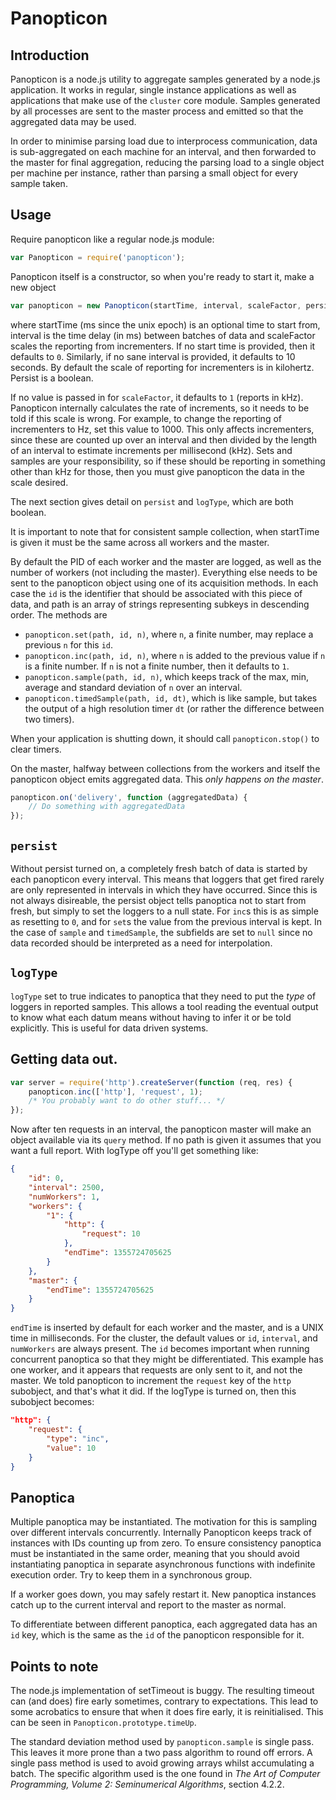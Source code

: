 # Panopticon

## Introduction

Panopticon is a node.js utility to aggregate samples generated by a node.js application. It works in regular, single instance applications as well as applications that make use of the `cluster` core module. Samples generated by all processes are sent to the master process and emitted so that the aggregated data may be used.

In order to minimise parsing load due to interprocess communication, data is sub-aggregated on each machine for an interval, and then forwarded to the master for final aggregation, reducing the parsing load to a single object per machine per instance, rather than parsing a small object for every sample taken.

## Usage

Require panopticon like a regular node.js module:

```javascript
var Panopticon = require('panopticon');
```

Panopticon itself is a constructor, so when you're ready to start it, make a new object

```javascript
var panopticon = new Panopticon(startTime, interval, scaleFactor, persist, logType);
```

where startTime (ms since the unix epoch) is an optional time to start from, interval is the time delay (in ms) between batches of data and scaleFactor scales the reporting from incrementers. If no start time is provided, then it defaults to `0`. Similarly, if no sane interval is provided, it defaults to 10 seconds. By default the scale of reporting for incrementers is in kilohertz. Persist is a boolean.

If no value is passed in for `scaleFactor`, it defaults to `1` (reports in kHz). Panopticon internally calculates the rate of increments, so it needs to be told if this scale is wrong. For example, to change the reporting of incrementers to Hz, set this value to 1000. This only affects incrementers, since these are counted up over an interval and then divided by the length of an interval to estimate increments per millisecond (kHz). Sets and samples are your responsibility, so if these should be reporting in something other than kHz for those, then you must give panopticon the data in the scale desired.

The next section gives detail on `persist` and `logType`, which are both boolean.

It is important to note that for consistent sample collection, when startTime is given it must be the same across all workers and the master.

By default the PID of each worker and the master are logged, as well as the number of workers (not including the master). Everything else needs to be sent to the panopticon object using one of its acquisition methods. In each case the `id` is the identifier that should be associated with this piece of data, and path is an array of strings representing subkeys in descending order. The methods are

 - `panopticon.set(path, id, n)`, where `n`, a finite number, may replace a previous `n` for this `id`.
 - `panopticon.inc(path, id, n)`, where `n` is added to the previous value if `n` is a finite number. If `n` is not a finite number, then it defaults to `1`.
 - `panopticon.sample(path, id, n)`, which keeps track of the max, min, average and standard deviation of `n` over an interval.
 - `panopticon.timedSample(path, id, dt)`, which is like sample, but takes the output of a high resolution timer `dt` (or rather the difference between two timers).

When your application is shutting down, it should call `panopticon.stop()` to clear timers.

On the master, halfway between collections from the workers and itself the panopticon object emits aggregated data. This *only happens on the master*.

```javascript
panopticon.on('delivery', function (aggregatedData) {
	// Do something with aggregatedData
});
```

## `persist`

Without persist turned on, a completely fresh batch of data is started by each panopticon every interval. This means that loggers that get fired rarely are only represented in intervals in which they have occurred. Since this is not always disireable, the persist object tells panoptica not to start from fresh, but simply to set the loggers to a null state. For `inc`s this is as simple as resetting to `0`, and for `set`s the value from the previous interval is kept. In the case of `sample` and `timedSample`, the subfields are set to `null` since no data recorded should be interpreted as a need for interpolation.

## `logType`

`logType` set to true indicates to panoptica that they need to put the *type* of loggers in reported samples. This allows a tool reading the eventual output to know what each datum means without having to infer it or be told explicitly. This is useful for data driven systems.

## Getting data out.

```javascript
var server = require('http').createServer(function (req, res) {
    panopticon.inc(['http'], 'request', 1);
    /* You probably want to do other stuff... */
});
```
Now after ten requests in an interval, the panopticon master will make an object available via its `query` method. If no path is given it assumes that you want a full report. With logType off you'll get something like:
```json
{
    "id": 0,
    "interval": 2500,
    "numWorkers": 1,
    "workers": {
        "1": {
            "http": {
                "request": 10
            },
            "endTime": 1355724705625
        }
    },
    "master": {
        "endTime": 1355724705625
    }
}
```

`endTime` is inserted by default for each worker and the master, and is a UNIX time in milliseconds. For the cluster, the default values or `id`, `interval`, and `numWorkers` are always present. The `id` becomes important when running concurrent panoptica so that they might be differentiated. This example has one worker, and it appears that requests are only sent to it, and not the master. We told panopticon to increment the `request` key of the `http` subobject, and that's what it did. If the logType is turned on, then this subobject becomes:
```json
"http": {
    "request": {
        "type": "inc",
        "value": 10
    }
}
```

## Panoptica

Multiple panoptica may be instantiated. The motivation for this is sampling over different intervals concurrently. Internally Panopticon keeps track of instances with IDs counting up from zero. To ensure consistency panoptica must be instantiated in the same order, meaning that you should avoid instantiating panoptica in separate asynchronous functions with indefinite execution order. Try to keep them in a synchronous group.

If a worker goes down, you may safely restart it. New panoptica instances catch up to the current interval and report to the master as normal.

To differentiate between different panoptica, each aggregated data has an `id` key, which is the same as the `id` of the panopticon responsible for it.

## Points to note

The node.js implementation of setTimeout is buggy. The resulting timeout can (and does) fire early sometimes, contrary to expectations. This lead to some acrobatics to ensure that when it does fire early, it is reinitialised. This can be seen in `Panopticon.prototype.timeUp`.

The standard deviation method used by `panopticon.sample` is single pass. This leaves it more prone than a two pass algorithm to round off errors. A single pass method is used to avoid growing arrays whilst accumulating a batch. The specific algorithm used is the one found in *The Art of Computer Programming, Volume 2: Seminumerical Algorithms*, section 4.2.2.
